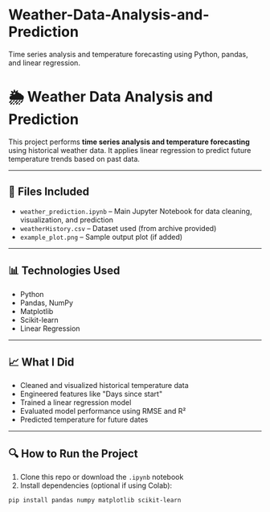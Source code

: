 # Weather-Data-Analysis-and-Prediction
Time series analysis and temperature forecasting using Python, pandas, and linear regression.
# 🌦️ Weather Data Analysis and Prediction

This project performs **time series analysis and temperature forecasting** using historical weather data. It applies linear regression to predict future temperature trends based on past data.

---

## 📂 Files Included

- `weather_prediction.ipynb` – Main Jupyter Notebook for data cleaning, visualization, and prediction
- `weatherHistory.csv` – Dataset used (from archive provided)
- `example_plot.png` – Sample output plot (if added)

---

## 📊 Technologies Used

- Python
- Pandas, NumPy
- Matplotlib
- Scikit-learn
- Linear Regression

---

## 📈 What I Did

- Cleaned and visualized historical temperature data
- Engineered features like "Days since start"
- Trained a linear regression model
- Evaluated model performance using RMSE and R²
- Predicted temperature for future dates

---

## 🔍 How to Run the Project

1. Clone this repo or download the `.ipynb` notebook  
2. Install dependencies (optional if using Colab):

```bash
pip install pandas numpy matplotlib scikit-learn
